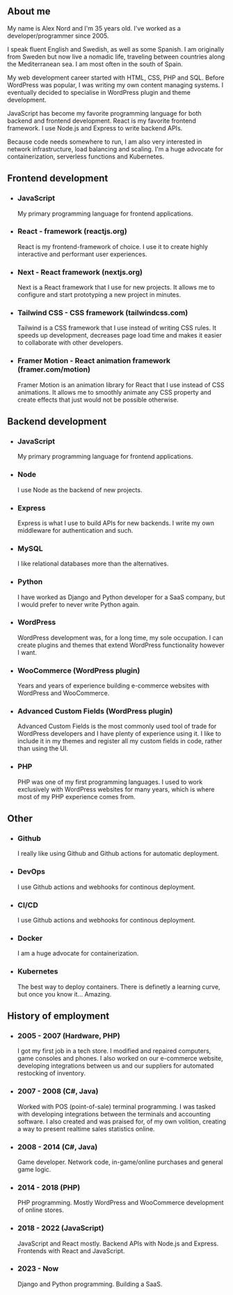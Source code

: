 <h2>About me</h2>
<p>My name is Alex Nord and I'm 35 years old. I've worked as a developer/programmer since 2005.</p>
<p>I speak fluent English and Swedish, as well as some Spanish. I am originally from Sweden but now live a nomadic life, traveling between countries along the Mediterranean sea. I am most often in the south of Spain.</p>
<p>My web development career started with HTML, CSS, PHP and SQL. Before WordPress was popular, I was writing my own content managing systems. I eventually decided to specialise in WordPress plugin and theme development.</p>
<p>JavaScript has become my favorite programming language for both backend and frontend development. React is my favorite frontend framework. I use Node.js and Express to write backend APIs.</p>
<p>Because code needs somewhere to run, I am also very interested in network infrastructure, load balancing and scaling. I'm a huge advocate for containerization, serverless functions and Kubernetes.</p>

<h2>Frontend development</h2>
<ul>
  <li>
    <h3>JavaScript</h3>
    <p>My primary programming language for frontend applications.</p>
  </li>
  <li>
    <h3>React - framework (reactjs.org)</h3>
    <p>React is my frontend-framework of choice. I use it to create highly interactive and performant user experiences.</p>
  </li>
  <li>
    <h3>Next - React framework (nextjs.org)</h3>
    <p>Next is a React framework that I use for new projects. It allows me to configure and start prototyping a new project in minutes.</p>
  </li>
  <li>
    <h3>Tailwind CSS - CSS framework (tailwindcss.com)</h3>
    <p>Tailwind is a CSS framework that I use instead of writing CSS rules. It speeds up development, decreases page load time and makes it easier to collaborate with other developers.</p>
  </li>
  <li>
    <h3>Framer Motion - React animation framework (framer.com/motion)</h3>
    <p>Framer Motion is an animation library for React that I use instead of CSS animations. It allows me to smoothly animate any CSS property and create effects that just would not be possible otherwise.</p>
  </li>
</ul>

<h2>Backend development</h2>
<ul>
  <li>
    <h3>JavaScript</h3>
    <p>My primary programming language for frontend applications.</p>
  </li>
  <li>
    <h3>Node</h3>
    <p>I use Node as the backend of new projects.</p>
  </li>
  <li>
    <h3>Express</h3>
    <p>Express is what I use to build APIs for new backends. I write my own middleware for authentication and such.</p>
  </li>
  <li>
    <h3>MySQL</h3>
    <p>I like relational databases more than the alternatives.</p>
  </li>
  <li>
    <h3>Python</h3>
    <p>I have worked as Django and Python developer for a SaaS company, but I would prefer to never write Python again.</p>
  </li>
  <li>
    <h3>WordPress</h3>
    <p>WordPress development was, for a long time, my sole occupation. I can create plugins and themes that extend WordPress functionality however I want.</p>
  </li>
  <li>
    <h3>WooCommerce (WordPress plugin)</h3>
    <p>Years and years of experience building e-commerce websites with WordPress and WooCommerce.</p>
  </li>
  <li>
    <h3>Advanced Custom Fields (WordPress plugin)</h3>
    <p>Advanced Custom Fields is the most commonly used tool of trade for WordPress developers and I have plenty of experience using it. I like to include it in my themes and register all my custom fields in code, rather than using the UI.</p>
  </li>
  <li>
    <h3>PHP</h3>
    <p>PHP was one of my first programming languages. I used to work exclusively with WordPress websites for many years, which is where most of my PHP experience comes from.</p>
  </li>
</ul>

<h2>Other</h2>
<ul>
  <li>
    <h3>Github</h3>
    <p>I really like using Github and Github actions for automatic deployment.</p>
  </li>
  <li>
    <h3>DevOps</h3>
    <p>I use Github actions and webhooks for continous deployment.</p>
  </li>
  <li>
    <h3>CI/CD</h3>
    <p>I use Github actions and webhooks for continous deployment.</p>
  </li>
  <li>
    <h3>Docker</h3>
    <p>I am a huge advocate for containerization.</p>
  </li>
  <li>
    <h3>Kubernetes</h3>
    <p>The best way to deploy containers. There is definetly a learning curve, but once you know it... Amazing.</p>
  </li>
</ul>

<h2>History of employment</h2>
<ul>
  <li>
    <h3>2005 - 2007 (Hardware, PHP)</h3>
    <p>I got my first job in a tech store. I modified and repaired computers, game consoles and phones. I also worked on our e-commerce website, developing integrations between us and our suppliers for automated restocking of inventory.</p>
  </li>
  <li>
    <h3>2007 - 2008 (C#, Java)</h3>
    <p>Worked with POS (point-of-sale) terminal programming. I was tasked with developing integrations between the terminals and accounting software. I also created and was praised for, of my own volition, creating a way to present realtime sales statistics online.</p>
  </li>
  <li>
    <h3>2008 - 2014 (C#, Java)</h3>
    <p>Game developer. Network code, in-game/online purchases and general game logic.</p>
  </li>
  <li>
    <h3>2014 - 2018 (PHP)</h3>
    <p>PHP programming. Mostly WordPress and WooCommerce development of online stores.</p>
  </li>
  <li>
    <h3>2018 - 2022 (JavaScript)</h3>
    <p>JavaScript and React mostly. Backend APIs with Node.js and Express. Frontends with React and JavaScript.</p>
  </li>
  <li>
    <h3>2023 - Now</h3>
    <p>Django and Python programming. Building a SaaS.</p>
  </li>
</ul>
